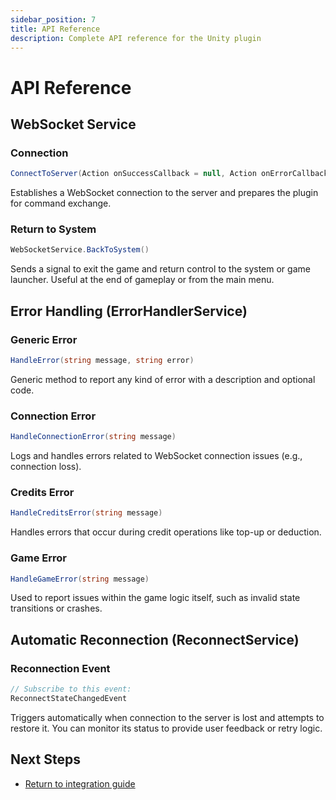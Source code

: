 ```yaml
---
sidebar_position: 7
title: API Reference
description: Complete API reference for the Unity plugin
---
```


# API Reference

## WebSocket Service

### Connection

```csharp
ConnectToServer(Action onSuccessCallback = null, Action onErrorCallback = null)
```

Establishes a WebSocket connection to the server and prepares the plugin for command exchange.

### Return to System

```csharp
WebSocketService.BackToSystem()
```

Sends a signal to exit the game and return control to the system or game launcher. Useful at the end of gameplay or from the main menu.

## Error Handling (ErrorHandlerService)

### Generic Error

```csharp
HandleError(string message, string error)
```

Generic method to report any kind of error with a description and optional code.

### Connection Error

```csharp
HandleConnectionError(string message)
```

Logs and handles errors related to WebSocket connection issues (e.g., connection loss).

### Credits Error

```csharp
HandleCreditsError(string message)
```

Handles errors that occur during credit operations like top-up or deduction.

### Game Error

```csharp
HandleGameError(string message)
```

Used to report issues within the game logic itself, such as invalid state transitions or crashes.

## Automatic Reconnection (ReconnectService)

### Reconnection Event

```csharp
// Subscribe to this event:
ReconnectStateChangedEvent
```

Triggers automatically when connection to the server is lost and attempts to restore it. You can monitor its status to provide user feedback or retry logic.

## Next Steps

- [Return to integration guide](./integration.md)
